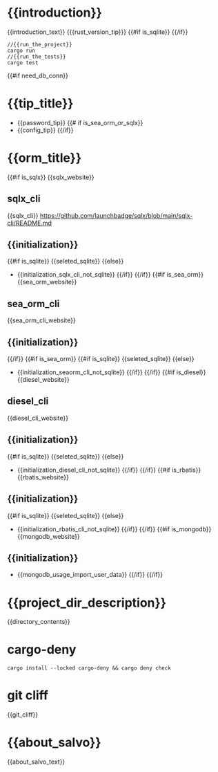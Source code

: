 # {{introduction}}
{{introduction_text}}
{{{rust_version_tip}}}
{{#if is_sqlite}}
{{/if}}
``` shell
//{{run_the_project}}
cargo run 
//{{run_the_tests}}
cargo test
```
{{#if need_db_conn}}
# {{tip_title}}
- {{password_tip}}
{{# if is_sea_orm_or_sqlx}}
- {{config_tip}}
{{/if}}
# {{orm_title}}
{{#if is_sqlx}}
{{sqlx_website}}
## sqlx_cli
{{sqlx_cli}} https://github.com/launchbadge/sqlx/blob/main/sqlx-cli/README.md
## {{initialization}}
{{#if is_sqlite}}
{{seleted_sqlite}}
{{else}}
- {{initialization_sqlx_cli_not_sqlite}}
{{/if}}
{{/if}}
{{#if is_sea_orm}}
{{sea_orm_website}}
## sea_orm_cli
{{sea_orm_cli_website}}
## {{initialization}}
{{/if}}
{{#if is_sea_orm}}
{{#if is_sqlite}}
{{seleted_sqlite}}
{{else}}
- {{initialization_seaorm_cli_not_sqlite}}
{{/if}}
{{/if}}
{{#if is_diesel}}
{{diesel_website}}
## diesel_cli
{{diesel_cli_website}}
## {{initialization}}
{{#if is_sqlite}}
{{seleted_sqlite}}
{{else}}
- {{initialization_diesel_cli_not_sqlite}}
{{/if}}
{{/if}}
{{#if is_rbatis}}
{{rbatis_website}}
## {{initialization}}
{{#if is_sqlite}}
{{seleted_sqlite}}
{{else}}
- {{initialization_rbatis_cli_not_sqlite}}
{{/if}}
{{/if}}
{{#if is_mongodb}}
{{mongodb_website}}
## {{initialization}}
- {{mongodb_usage_import_user_data}}
{{/if}}
{{/if}}
# {{project_dir_description}}
{{directory_contents}}
# cargo-deny
``` shell
cargo install --locked cargo-deny && cargo deny check
```
# git cliff
{{git_cliff}}
# {{about_salvo}}
{{about_salvo_text}}